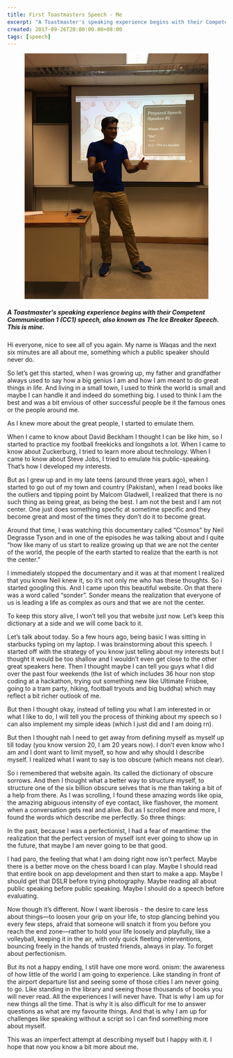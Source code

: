 ```yaml
---
title: First Toastmasters Speech - Me
excerpt: "A Toastmaster's speaking experience begins with their Competent Communication 1 (CC1) speech, also known as The Ice Breaker Speech. This is mine."
created: 2017-09-26T20:00:00.00+08:00
tags: [speech]
---
```


<figure class="small">
	<a href="/"><img src="/assets/images/posts/toastmasterscc1.jpg"></a>
</figure>

##### A Toastmaster's speaking experience begins with their Competent Communication 1 (CC1) speech, also known as The Ice Breaker Speech. This is mine.

Hi everyone, nice to see all of you again. My name is Waqas and the next six minutes are all about me, something which a public speaker should never do.

So let’s get this started, when I was growing up, my father and grandfather always used to say how a big genius I am and how I am meant to do great things in life. And living in a small town, I used to think the world is small and maybe I can handle it and indeed do something big. I used to think I am the best and was a bit envious of other successful people be it the famous ones or the people around me.

As I knew more about the great people, I started to emulate them.

When I came to know about David Beckham I thought I can be like him, so I started to practice my football freekicks and longshots a lot. When I came to know about Zuckerburg, I tried to learn more about technology. When I came to know about Steve Jobs, I tried to emulate his public-speaking. That’s how I developed my interests.

But as I grew up and in my late teens (around three years ago), when I started to go out of my town and country (Pakistan), when I read books like the outliers and tipping point by Malcom Gladwell, I realized that there is no such thing as being great, as being the best. I am not the best and I am not center. One just does something specfic at sometime specific and they become great and most of the times they don’t do it to become great.

Around that time, I was watching this documentary called “Cosmos” by Neil Degrasse Tyson and in one of the episodes he was talking about and I quite “how like many of us start to realize growing up that we are not the center of the world, the people of the earth started to realize that the earth is not the center.”

I immediately stopped the documentary and it was at that moment I realized that you know Neil knew it, so it’s not only me who has these thoughts. So i started googling this. And I came upon this beautiful website. On that there was a word called “sonder”. Sonder means the realization that everyone of us is leading a life as complex as ours and that we are not the center.

To keep this story alive, I won’t tell you that website just now. Let’s keep this dictionary at a side and we will come back to it.

Let’s talk about today. So a few hours ago, being basic I was sitting in starbucks typing on my laptop. I was brainstorming about this speech. I started off with the strategy of you know just telling about my interests but I thought it would be too shallow and I wouldn’t even get close to the other great speakers here. Then I thought maybe I can tell you guys what I did over the past four weekends (the list of which includes 36 hour non stop coding at a hackathon, trying out something new like Ultimate Frisbee, going to a tram party, hiking, football tryouts and big buddha) which may reflect a bit richer outlook of me.

But then I thought okay, instead of telling you what I am interested in or what I like to do, I will tell you the process of thinking about my speech so I can also implement my simple ideas (which I just did and I am doing rn).

But then I thought nah I need to get away from defining myself as myself up till today (you know version 20, I am 20 years now). I don’t even know who I am and I dont want to limit myself, so how and why should I describe myself. I realized what I want to say is too obscure (which means not clear).

So i remembered that website again. Its called the dictionary of obscure sorrows. And then I thought what a better way to structure myself, to structure one of the six billion obscure selves that is me than taking a bit of a help from there. As I was scrolling, I found these amazing words like opia, the amazing abiguous intensity of eye contact, like flashover, the moment when a conversation gets real and alive. But as I scrolled more and more, I found the words which describe me perfectly. So three things:

In the past, because I was a perfectionist, I had a fear of meantime: the realization that the perfect version of myself isnt ever going to show up in the future, that maybe I am never going to be that good.

I had paro, the feeling that what I am doing right now isn’t perfect. Maybe there is a better move on the chess board I can play. Maybe I should read that entire book on app development and then start to make a app. Maybe I should get that DSLR before trying photography. Maybe reading all about public speaking before public speaking. Maybe I should do a speech before evaluating.

Now though it’s different. Now I want liberosis - the desire to care less about things—to loosen your grip on your life, to stop glancing behind you every few steps, afraid that someone will snatch it from you before you reach the end zone—rather to hold your life loosely and playfully, like a volleyball, keeping it in the air, with only quick fleeting interventions, bouncing freely in the hands of trusted friends, always in play. To forget about perfectionism.

But its not a happy ending, I still have one more word. onism: the awareness of how little of the world I am going to experience. Like standing in front of the airport departure list and seeing some of those cities I am never going to go. Like standing in the library and seeing those thousands of books you will never read. All the experiences I will never have. That is why I am up for new things all the time. That is why it is also difficult for me to answer questions as what are my favourite things. And that is why I am up for challenges like speaking without a script so I can find something more about myself.

This was an imperfect attempt at describing myself but I happy with it. I hope that now you know a bit more about me.
